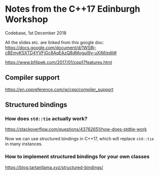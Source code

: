 # Notes from the C++17 Edinburgh Workshop

Codebase, 1st December 2018

All the slides etc. are linked from this google doc: https://docs.google.com/document/d/1WSBj-cBEmyK5XTD4YVFjGc8AqEAzQ8dMoguI9y-uXiM/edit# 

https://www.bfilipek.com/2017/01/cpp17features.html

## Compiler support

https://en.cppreference.com/w/cpp/compiler_support

## Structured bindings

### How does `std::tie` actually work?

https://stackoverflow.com/questions/43762651/how-does-stdtie-work

Now we can use structured bindings in C++17, which will replace `std::tie` in many instances.

### How to implement structured bindings for your own classes

https://blog.tartanllama.xyz/structured-bindings/


